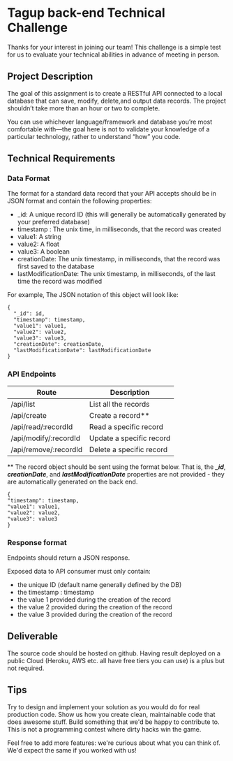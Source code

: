 # Tagup back-end Technical Challenge

Thanks for your interest in joining our team! This challenge is a simple test for us to evaluate your technical abilities in advance of meeting in person.

## Project Description

The goal of this assignment is to create a RESTful API connected to a local database that can save, modify, delete,and output data records. The project shouldn’t take more than an hour or two to complete.

You can use whichever language/framework and database you’re most comfortable with—the goal here is not to validate your knowledge of a particular technology, rather to understand “how” you code.

## Technical Requirements

### Data Format

The format for a standard data record that your API accepts should be in JSON format and contain the following properties:
- _id: A unique record ID (this will generally be automatically generated by your preferred database)
- timestamp : The unix time, in milliseconds, that the record was created
- value1: A string
- value2: A float
- value3: A boolean
- creationDate: The unix timestamp, in milliseconds, that the record was first saved to the database
- lastModificationDate: The unix timestamp, in milliseconds, of the last time the record was modified

For example, The JSON notation of this object will look like:
```JS
{
  "_id": id,
  "timestamp": timestamp,
  "value1": value1,
  "value2": value2,
  "value3": value3,
  "creationDate": creationDate,
  "lastModificationDate": lastModificationDate
}
```

### API Endpoints

|Route                  |Description|
|--                     |--|
|/api/list              | List all the records|
|/api/create            | Create a record**|
|/api/read/:recordId    | Read a specific record|
|/api/modify/:recordId  | Update a specific record |
|/api/remove/:recordId  | Delete a specific record |

** The record object should be sent using the format below. That is, the ***_id***, ***creationDate***, and ***lastModificationDate*** properties are not provided - they are automatically generated on the back end.
```JS
{
"timestamp": timestamp,
"value1": value1,
"value2": value2,
"value3": value3
}
```

### Response format

Endpoints should return a JSON response.

Exposed data to API consumer must only contain:
- the unique ID (default name generally defined by the DB)
- the timestamp : timestamp
- the value 1 provided during the creation of the record
- the value 2 provided during the creation of the record
- the value 3 provided during the creation of the record

## Deliverable

The source code should be hosted on github.
Having result deployed on a public Cloud (Heroku, AWS etc. all have free tiers you can use) is a plus but not required.


## Tips

Try to design and implement your solution as you would do for real production code. Show us how you create clean, maintainable code that does awesome stuff. Build something that we'd be happy to contribute to. This is not a programming contest where dirty hacks win the game.

Feel free to add more features: we're curious about what you can think of. We'd expect the same if you worked with us!

